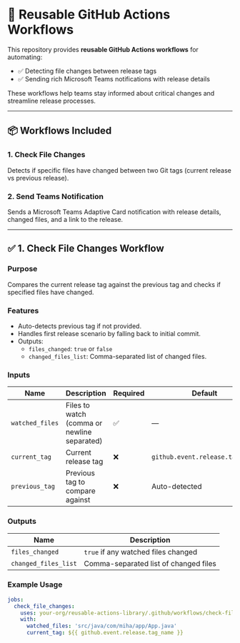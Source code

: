 # 🔄 Reusable GitHub Actions Workflows

This repository provides **reusable GitHub Actions workflows** for automating:
- ✅ Detecting file changes between release tags
- ✅ Sending rich Microsoft Teams notifications with release details

These workflows help teams stay informed about critical changes and streamline release processes.

---

## 📦 Workflows Included

### 1. **Check File Changes**
Detects if specific files have changed between two Git tags (current release vs previous release).

### 2. **Send Teams Notification**
Sends a Microsoft Teams Adaptive Card notification with release details, changed files, and a link to the release.

---

## ✅ 1. Check File Changes Workflow

### **Purpose**
Compares the current release tag against the previous tag and checks if specified files have changed.

### **Features**
- Auto-detects previous tag if not provided.
- Handles first release scenario by falling back to initial commit.
- Outputs:
  - `files_changed`: `true` or `false`
  - `changed_files_list`: Comma-separated list of changed files.

### **Inputs**
| Name           | Description                              | Required | Default |
|---------------|------------------------------------------|----------|---------|
| `watched_files` | Files to watch (comma or newline separated) | ✅ | — |
| `current_tag` | Current release tag                     | ❌ | `github.event.release.tag_name` |
| `previous_tag`| Previous tag to compare against         | ❌ | Auto-detected |

### **Outputs**
| Name                | Description                              |
|---------------------|------------------------------------------|
| `files_changed`     | `true` if any watched files changed     |
| `changed_files_list`| Comma-separated list of changed files   |

### **Example Usage**
```yaml
jobs:
  check_file_changes:
    uses: your-org/reusable-actions-library/.github/workflows/check-file-changes.yml@main
    with:
      watched_files: 'src/java/com/miha/app/App.java'
      current_tag: ${{ github.event.release.tag_name }}
